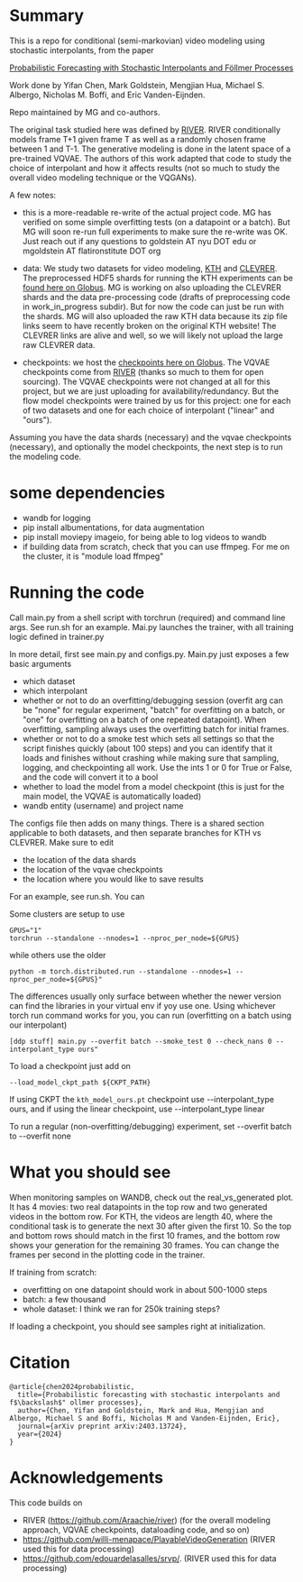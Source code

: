 # Summary

This is a repo for conditional (semi-markovian) video modeling using stochastic interpolants, from the paper

[Probabilistic Forecasting with Stochastic Interpolants and Föllmer Processes](https://arxiv.org/abs/2403.13724)

Work done by Yifan Chen, Mark Goldstein, Mengjian Hua, Michael S. Albergo, Nicholas M. Boffi, and Eric Vanden-Eijnden.

Repo maintained by MG and co-authors.

The original task studied here was defined by [RIVER](https://github.com/Araachie/river). RIVER conditionally models frame T+1 given frame T as well as a randomly chosen frame between 1 and T-1. The generative modeling is done in the latent space of a pre-trained VQVAE. The authors of this work adapted that code to study the choice of interpolant and how it affects results (not so much to study the overall video modeling technique or the VQGANs).

A few notes:

- this is a more-readable re-write of the actual project code. MG has verified on some simple overfitting tests (on a datapoint or a batch). But MG will soon re-run full experiments to make sure the re-write was OK. Just reach out if any questions to goldstein AT nyu DOT edu or mgoldstein AT flatironstitute DOT org

- data: We study two datasets for video modeling, [KTH](https://www.csc.kth.se/cvap/actions/) and [CLEVRER](http://clevrer.csail.mit.edu/). The preprocessed HDF5 shards for running the KTH experiments can be [found here on Globus](https://app.globus.org/file-manager/collections/41785d4d-0395-41d7-80d5-c35c46396c95/overview). MG is working on also uploading the CLEVRER shards and the data pre-processing code (drafts of preprocessing code in work_in_progress subdir). But for now the code can just be run with the shards. 
MG will also uploaded the raw KTH data because its zip file links seem to have recently broken on the original KTH website! The CLEVRER links are alive and well, so we will likely not upload the large raw CLEVRER data.

- checkpoints: we host the [checkpoints here on Globus](https://app.globus.org/file-manager/collections/1b49bb33-ce78-4dd8-bb0d-bc5736d0ce18/overview). The VQVAE checkpoints come from [RIVER](https://github.com/Araachie/river?tab=readme-ov-file#pretrained-models) 
(thanks so much to them for open sourcing). The VQVAE checkpoints were not changed at all for this project, but we are just uploading for availability/redundancy. But the flow model checkpoints were trained by us for this project: one for each of two datasets and one for each choice of interpolant ("linear" and "ours").

Assuming you have the data shards (necessary) and the vqvae checkpoints (necessary), and optionally the model checkpoints, the next step is to run the modeling code.

# some dependencies 

- wandb for logging
- pip install albumentations, for data augmentation 
- pip install moviepy imageio, for being able to log videos to wandb
- if building data from scratch, check that you can use ffmpeg. For me on the cluster, it is "module load ffmpeg"

# Running the code

Call main.py from a shell script with torchrun (required) and command line args. See run.sh for an example. Mai.py launches the trainer, with all training logic defined in trainer.py

In more detail, first see main.py and configs.py. Main.py just exposes a few basic arguments
- which dataset
- which interpolant
- whether or not to do an overfitting/debugging session (overfit arg can be "none" for regular experiment, "batch" for overfitting on a batch, or "one" for overfitting on a batch of one repeated datapoint). When overfitting, sampling always uses the overfitting batch for initial frames.
- whether or not to do a smoke test which sets all settings so that the script finishes quickly (about 100 steps) and you can identify that it loads and finishes without crashing while making sure that sampling, logging, and checkpointing all work. Use the ints 1 or 0 for True or False, and the code will convert it to a bool
- whether to load the model from a model checkpoint (this is just for the main model, the VQVAE is automatically loaded)
- wandb entity (username) and project name


The configs file then adds on many things. There is a shared section applicable to both datasets, and then separate branches for KTH vs CLEVRER. Make sure to edit
- the location of the data shards
- the location of the vqvae checkpoints
- the location where you would like to save results

For an example, see run.sh. You can 

Some clusters are setup to use 

```
GPUS="1"
torchrun --standalone --nnodes=1 --nproc_per_node=${GPUS}
```

while others use the older

```
python -m torch.distributed.run --standalone --nnodes=1 --nproc_per_node=${GPUS}"
```
The differences usually only surface between whether the newer version can find the libraries in your virtual env if yoy use one.
Using whichever torch run command works for you, you can run (overfitting on a batch using our interpolant)
```
[ddp stuff] main.py --overfit batch --smoke_test 0 --check_nans 0 --interpolant_type ours"
```
To load a checkpoint just add on
```
--load_model_ckpt_path ${CKPT_PATH}
```

If using CKPT the ```kth_model_ours.pt``` checkpoint use --interpolant_type ours, and if using the linear checkpoint, use --interpolant_type linear

To run a regular (non-overfitting/debugging) experiment, set --overfit batch to --overfit none

# What you should see

When monitoring samples on WANDB, check out the real_vs_generated plot. It has 4 movies: two real datapoints in the top row and two generated videos in the bottom row. For KTH, the videos are length 40, where the conditional task is to generate the next 30 after given the first 10. So the top and bottom rows should match in the first 10 frames, and the bottom row shows your generation
for the remaining 30 frames. You can change the frames per second in the plotting code in the trainer.

If training from scratch:
- overfitting on one datapoint should work in about 500-1000 steps
- batch: a few thousand 
- whole dataset: I think we ran for 250k training steps?

If loading a checkpoint, you should see samples right at initialization.


# Citation
```
@article{chen2024probabilistic,
  title={Probabilistic forecasting with stochastic interpolants and f$\backslash$" ollmer processes},
  author={Chen, Yifan and Goldstein, Mark and Hua, Mengjian and Albergo, Michael S and Boffi, Nicholas M and Vanden-Eijnden, Eric},
  journal={arXiv preprint arXiv:2403.13724},
  year={2024}
}
```

# Acknowledgements

This code builds on 

- RIVER (https://github.com/Araachie/river) (for the overall modeling approach, VQVAE checkpoints, dataloading code, and so on)
- https://github.com/willi-menapace/PlayableVideoGeneration (RIVER used this for data processing)
- https://github.com/edouardelasalles/srvp/. (RIVER used this for data processing)

